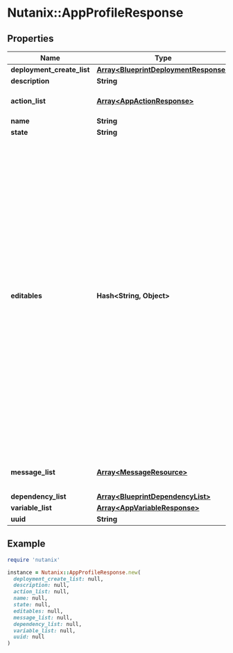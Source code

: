 # Nutanix::AppProfileResponse

## Properties

| Name | Type | Description | Notes |
| ---- | ---- | ----------- | ----- |
| **deployment_create_list** | [**Array&lt;BlueprintDeploymentResponse&gt;**](BlueprintDeploymentResponse.md) |  | [optional] |
| **description** | **String** |  | [optional] |
| **action_list** | [**Array&lt;AppActionResponse&gt;**](AppActionResponse.md) | List of references to action  | [optional] |
| **name** | **String** |  |  |
| **state** | **String** |  |  |
| **editables** | **Hash&lt;String, Object&gt;** | Runtime editable attributes for this entity. The structure for this is a dictionary. The keys in this dictionary should be the name of the attribute on the entity. If the attribute is editable, the value should be true, else false. If the attribute is a nested dictionary, the value can contain a nested dictionary with the same key value structure described above.  | [optional] |
| **message_list** | [**Array&lt;MessageResource&gt;**](MessageResource.md) | Message list for blueprint deployment |  |
| **dependency_list** | [**Array&lt;BlueprintDependencyList&gt;**](BlueprintDependencyList.md) |  |  |
| **variable_list** | [**Array&lt;AppVariableResponse&gt;**](AppVariableResponse.md) |  | [optional] |
| **uuid** | **String** |  |  |

## Example

```ruby
require 'nutanix'

instance = Nutanix::AppProfileResponse.new(
  deployment_create_list: null,
  description: null,
  action_list: null,
  name: null,
  state: null,
  editables: null,
  message_list: null,
  dependency_list: null,
  variable_list: null,
  uuid: null
)
```


